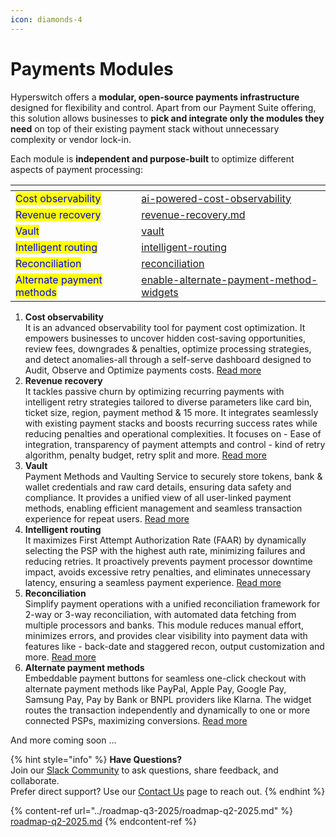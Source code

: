 ```yaml
---
icon: diamonds-4
---
```


# Payments Modules

Hyperswitch offers a **modular, open-source payments infrastructure** designed for flexibility and control. Apart from our Payment Suite offering, this solution allows businesses to **pick and integrate only the modules they need** on top of their existing payment stack without unnecessary complexity or vendor lock-in.

Each module is **independent and purpose-built** to optimize different aspects of payment processing:

<table data-view="cards"><thead><tr><th></th><th data-hidden data-card-target data-type="content-ref"></th></tr></thead><tbody><tr><td><mark style="color:blue;">Cost observability</mark></td><td><a href="ai-powered-cost-observability/">ai-powered-cost-observability</a></td></tr><tr><td><mark style="color:blue;">Revenue recovery</mark></td><td><a href="revenue-recovery.md">revenue-recovery.md</a></td></tr><tr><td><mark style="color:blue;">Vault</mark></td><td><a href="vault/">vault</a></td></tr><tr><td><mark style="color:blue;">Intelligent routing</mark></td><td><a href="intelligent-routing/">intelligent-routing</a></td></tr><tr><td><mark style="color:blue;">Reconciliation</mark></td><td><a href="reconciliation/">reconciliation</a></td></tr><tr><td><mark style="color:blue;">Alternate payment methods</mark></td><td><a href="enable-alternate-payment-method-widgets/">enable-alternate-payment-method-widgets</a></td></tr></tbody></table>

1. **Cost observability**\
   It is an advanced observability tool for payment cost optimization. It empowers businesses to uncover hidden cost-saving opportunities, review fees, downgrades & penalties, optimize processing strategies, and detect anomalies-all through a self-serve dashboard designed to Audit, Observe and Optimize payments costs. [Read more](https://docs.hyperswitch.io/explore-hyperswitch/account-management/analytics-and-operations/ai-powered-cost-observability)
2. **Revenue recovery**\
   It tackles passive churn by optimizing recurring payments with intelligent retry strategies tailored to diverse parameters like card bin, ticket size, region, payment method & 15 more. It integrates seamlessly with existing payment stacks and boosts recurring success rates while reducing penalties and operational complexities. It focuses on - Ease of integration, transparency of payment attempts and control - kind of retry algorithm, penalty budget, retry split and more. [Read more](https://docs.hyperswitch.io/explore-hyperswitch/payment-flows-and-management/subscriptions/revenue-recovery)
3. **Vault**\
   Payment Methods and Vaulting Service to securely store tokens, bank & wallet credentials and raw card details, ensuring data safety and compliance. It provides a unified view of all user-linked payment methods, enabling efficient management and seamless transaction experience for repeat users. [Read more](vault/)
4. **Intelligent routing**\
   It maximizes First Attempt Authorization Rate (FAAR) by dynamically selecting the PSP with the highest auth rate, minimizing failures and reducing retries. It proactively prevents payment processor downtime impact, avoids excessive retry penalties, and eliminates unnecessary latency, ensuring a seamless payment experience. [Read more](https://docs.hyperswitch.io/explore-hyperswitch/payment-flows-and-management/smart-router/intelligent-routing)
5. **Reconciliation** \
   Simplify payment operations with a unified reconciliation framework for 2-way or 3-way reconciliation, with automated data fetching from multiple processors and banks. This module reduces manual effort, minimizes errors, and provides clear visibility into payment data with features like - back-date and staggered recon, output customization and more. [Read more](https://docs.hyperswitch.io/explore-hyperswitch/account-management/reconciliation)
6. **Alternate payment methods**\
   Embeddable payment buttons for seamless one-click checkout with alternate payment methods like PayPal, Apple Pay, Google Pay, Samsung Pay, Pay by Bank or BNPL providers like Klarna. The widget routes the transaction independently and dynamically to one or more connected PSPs, maximizing conversions. [Read more](https://docs.hyperswitch.io/explore-hyperswitch/merchant-controls/enable-alternate-payment-method-widgets)

And more coming soon ...

{% hint style="info" %}
**Have Questions?**\
Join our [Slack Community](https://join.slack.com/t/hyperswitch-io/shared_invite/zt-2jqxmpsbm-WXUENx022HjNEy~Ark7Orw) to ask questions, share feedback, and collaborate.\
Prefer direct support? Use our [Contact Us](https://hyperswitch.io/contact-us) page to reach out.
{% endhint %}

{% content-ref url="../roadmap-q3-2025/roadmap-q2-2025.md" %}
[roadmap-q2-2025.md](../roadmap-q3-2025/roadmap-q2-2025.md)
{% endcontent-ref %}
